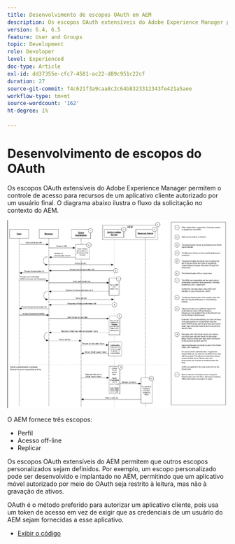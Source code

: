 ```yaml
---
title: Desenvolvimento de escopos OAuth em AEM
description: Os escopos OAuth extensíveis do Adobe Experience Manager permitem o controle de acesso para recursos de um aplicativo cliente autorizado por um usuário final. O diagrama abaixo ilustra o fluxo da solicitação no contexto do AEM.
version: 6.4, 6.5
feature: User and Groups
topic: Development
role: Developer
level: Experienced
doc-type: Article
exl-id: dd37355e-cfc7-4581-ac22-d89c951c22cf
duration: 27
source-git-commit: f4c621f3a9caa8c2c64b8323312343fe421a5aee
workflow-type: tm+mt
source-wordcount: '162'
ht-degree: 1%

---
```


# Desenvolvimento de escopos do OAuth

Os escopos OAuth extensíveis do Adobe Experience Manager permitem o controle de acesso para recursos de um aplicativo cliente autorizado por um usuário final. O diagrama abaixo ilustra o fluxo da solicitação no contexto do AEM.

![Fluxo De Escopos Do Oauth](./assets/oauth-code-sample-develop/oauth-scopes-flow.png)

O AEM fornece três escopos:

* Perfil
* Acesso off-line
* Replicar

Os escopos OAuth extensíveis do AEM permitem que outros escopos personalizados sejam definidos. Por exemplo, um escopo personalizado pode ser desenvolvido e implantado no AEM, permitindo que um aplicativo móvel autorizado por meio do OAuth seja restrito à leitura, mas não à gravação de ativos.

OAuth é o método preferido para autorizar um aplicativo cliente, pois usa um token de acesso em vez de exigir que as credenciais de um usuário do AEM sejam fornecidas a esse aplicativo.

* [Exibir o código](https://github.com/Adobe-Consulting-Services/acs-aem-samples/blob/legacy/bundle/src/main/java/com/adobe/acs/samples/authentication/oauth/impl/SampleScopeWithPrivileges.java)
